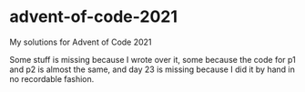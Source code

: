 # advent-of-code-2021
My solutions for Advent of Code 2021

Some stuff is missing because I wrote over it, some because the code for p1 and p2 is almost the same, and day 23 is missing because I did it by hand in no recordable fashion.
